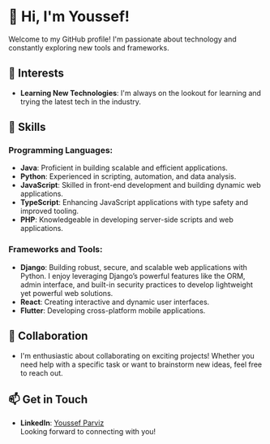# 👋 Hi, I'm Youssef!
Welcome to my GitHub profile! I'm passionate about technology and constantly exploring new tools and frameworks.

## 👀 Interests
- **Learning New Technologies**: I'm always on the lookout for learning and trying the latest tech in the industry.

## 🔧 Skills

### Programming Languages:
- **Java**: Proficient in building scalable and efficient applications.
- **Python**: Experienced in scripting, automation, and data analysis.
- **JavaScript**: Skilled in front-end development and building dynamic web applications.
- **TypeScript**: Enhancing JavaScript applications with type safety and improved tooling.
- **PHP**: Knowledgeable in developing server-side scripts and web applications.

### Frameworks and Tools:
- **Django**: Building robust, secure, and scalable web applications with Python. I enjoy leveraging Django’s powerful features like the ORM, admin interface, and built-in security practices to develop lightweight yet powerful web solutions.
- **React**: Creating interactive and dynamic user interfaces.
- **Flutter**: Developing cross-platform mobile applications.

## 💞️ Collaboration
- I'm enthusiastic about collaborating on exciting projects! Whether you need help with a specific task or want to brainstorm new ideas, feel free to reach out.

## 📫 Get in Touch
- **LinkedIn**: [Youssef Parviz](#)  
Looking forward to connecting with you!
